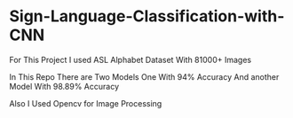 # Sign-Language-Classification-with-CNN

For This Project I used ASL Alphabet Dataset With 81000+ Images 

In This Repo There are Two Models One With 94% Accuracy And another Model With 98.89% Accuracy

Also I Used Opencv for Image Processing
